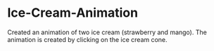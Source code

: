 # Ice-Cream-Animation
Created an animation of two ice cream (strawberry and mango). The animation is created by clicking on the ice cream cone.
